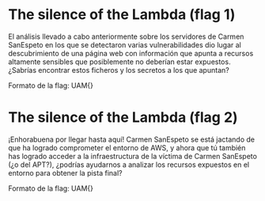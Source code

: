 # The silence of the Lambda (flag 1)
El análisis llevado a cabo anteriormente sobre los servidores de Carmen SanEspeto en los que se detectaron varias vulnerabilidades dio lugar al descubrimiento de una página web con información que apunta a recursos altamente sensibles que posiblemente no deberían estar expuestos. ¿Sabrías encontrar estos ficheros y los secretos a los que apuntan?

Formato de la flag: UAM{}

# The silence of the Lambda (flag 2)
¡Enhorabuena por llegar hasta aquí! Carmen SanEspeto se está jactando de que ha logrado comprometer el entorno de AWS, y ahora que tú también has logrado acceder a la infraestructura de la víctima de Carmen SanEspeto (¿o del APT?), ¿podrías ayudarnos a analizar los recursos expuestos en el entorno para obtener la pista final?

Formato de la flag: UAM{}
